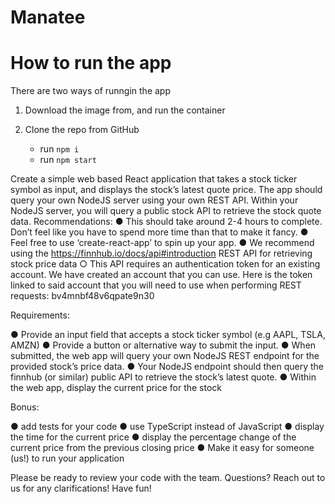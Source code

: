 # Manatee

# How to run the app

There are two ways of runngin the app

1. Download the image from, and run the container

2. Clone the repo from GitHub
    - run `npm i`
    - run `npm start`


Create a simple web based React application that takes a stock ticker symbol as input, and
displays the stock’s latest quote price. The app should query your own NodeJS server using
your own REST API. Within your NodeJS server, you will query a public stock API to retrieve the
stock quote data.
Recommendations:
● This should take around 2-4 hours to complete. Don’t feel like you have to spend more
time than that to make it fancy.
● Feel free to use ‘create-react-app’ to spin up your app.
● We recommend using the https://finnhub.io/docs/api#introduction REST API for
retrieving stock price data
○ This API requires an authentication token for an existing account. We have
created an account that you can use. Here is the token linked to said account
that you will need to use when performing REST requests:
bv4mnbf48v6qpate9n30

Requirements:

● Provide an input field that accepts a stock ticker symbol (e.g AAPL, TSLA, AMZN)
● Provide a button or alternative way to submit the input.
● When submitted, the web app will query your own NodeJS REST endpoint for the
provided stock’s price data.
● Your NodeJS endpoint should then query the finnhub (or similar) public API to
retrieve the stock’s latest quote.
● Within the web app, display the current price for the stock

Bonus:

● add tests for your code
● use TypeScript instead of JavaScript
● display the time for the current price
● display the percentage change of the current price from the previous closing
price
● Make it easy for someone (us!) to run your application

Please be ready to review your code with the team.
Questions? Reach out to us for any clarifications! Have fun!